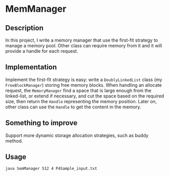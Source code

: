 # MemManager
## Description
In this project, I write a memory manager that use the first-fit strategy to manage a memory pool. Other class can require memory from it and it will provide a handle for each request.

## Implementation
Implement the first-fit strategy is easy: write a `DoublyLinkedList` class (my `FreeBlockManager`) storing free memory blocks. When handling an allocate request, the `MemoryManager` find a space that is large enough from the linked-list, or extend if necessary, and cut the space based on the required size, then return the `Handle` representing the memory position. Later on, other class can use the `Handle` to get the content in the memory.

## Something to improve
Support more dynamic storage allocation strategies, such as buddy method.

## Usage
`java SemManager 512 4 P4Sample_input.txt`
